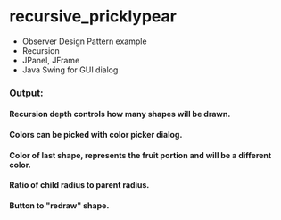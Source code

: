 # recursive_pricklypear

- Observer Design Pattern example
- Recursion
- JPanel, JFrame
- Java Swing for GUI dialog 

### Output:
#### Recursion depth controls how many shapes will be drawn. 
#### Colors can be picked with color picker dialog. 
#### Color of last shape, represents the fruit portion and will be a different color. 
#### Ratio of child radius to parent radius.
#### Button to "redraw" shape. 

